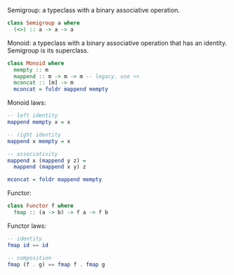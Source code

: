 Semigroup: a typeclass with a binary associative operation.

```haskell
class Semigroup a where
  (<>) :: a -> a -> a
```

Monoid: a typeclass with a binary associative operation that has an identity. Semigroup is its superclass.

```haskell
class Monoid where
  mempty :: m
  mappend :: m -> m -> m -- legacy, use <>
  mconcat :: [m] -> m
  mconcat = foldr mappend mempty
```

Monoid laws:

```haskell
-- left identity
mappend mempty x = x

-- right identity
mappend x mempty = x

-- associativity
mappend x (mappend y z) =
  mappend (mappend x y) z

mconcat = foldr mappend mempty
```

Functor:

```haskell
class Functor f where
  fmap :: (a -> b) -> f a -> f b
```

Functor laws:

```haskell
-- identity
fmap id == id

-- composition
fmap (f . g) == fmap f . fmap g
```
